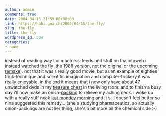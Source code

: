 ```yaml
---
author: admin
comments: true
date: 2004-04-15 21:59:08+00:00
link: https://habi.gna.ch/2004/04/15/the-fly/
slug: the-fly
title: the fly
wordpress_id: 504
categories:
- none
---
```


instead of reading way too much rss-feeds and stuff on tha intaweb i instead watched  [the fly](https://imdb.com/title/tt0091064/) (the 1986 version, not [the original](http://imdb.com/title/tt0051622/) or [the upcoming remake](http://imdb.com/title/tt0379788/)).
not that it was a really good movie, but as an example of eighties trick-technique and scientific imagination and computer-trickery it was really enjoyable.
in the end it means that i now only have about 47 unwatched dvds in my [treasure chest](http://dict.leo.org/?search=schatztruhe) in the living room.
and to finish a busy day i'll now make an onion-[packing](http://dict.leo.org/?search=packing) to relieve my aching neck. i woke up with a really stiff neck [last monday morning](https://habi.gna.ch/blog/archives/000290.html) and it still doesn't feel better so nina suggested this remedy... (she's studying pharmaceutics, so actually onion-packings are not her thing, she's a bit more on the chemical side :-)
